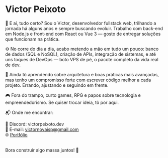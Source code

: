 # Victor Peixoto

<!--
**victorpeixoto/victorpeixoto** is a ✨ _special_ ✨ repository because its `README.md` (this file) appears on your GitHub profile. -->

👾 E aí, tudo certo? Sou o Victor, desenvolvedor fullstack web, trilhando a jornada há alguns anos e sempre buscando evoluir. Trabalho com back-end em Node.js e front-end com React ou Vue 3 — gosto de entregar soluções que funcionam na prática.

⚙️ No corre do dia a dia, acabo metendo a mão em tudo um pouco: banco de dados (SQL e NoSQL), criação de APIs, integração de sistemas, e até uns toques de DevOps — boto VPS de pé, o pacote completo da vida real de dev.

🔁 Ainda tô aprendendo sobre arquitetura e boas práticas mais avançadas, mas tenho um compromisso forte com escrever código melhor a cada projeto. Errando, ajustando e seguindo em frente.

🎮 Fora do trampo, curto games, RPG e papos sobre tecnologia e empreendedorismo. Se quiser trocar ideia, tô por aqui.

📬 Onde me encontrar:

📲 Discord: victorpeixoto.dev<br/>
📩 E-mail: victornovaisp@gmail.com<br/>
🌐 <a href="https://victorpeixoto.tech/">Portfólio</a><br/>

<br/> Bora construir algo massa juntos! 💪

